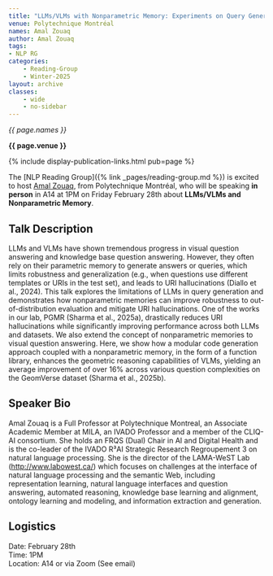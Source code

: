 ```yaml
---
title: "LLMs/VLMs with Nonparametric Memory: Experiments on Query Generation and Visual Question Answering"
venue: Polytechnique Montréal
names: Amal Zouaq
author: Amal Zouaq
tags:
- NLP RG
categories:
    - Reading-Group
    - Winter-2025
layout: archive
classes:
    - wide
    - no-sidebar
---
```


*{{ page.names }}*

**{{ page.venue }}**

{% include display-publication-links.html pub=page %}

The [NLP Reading Group]({% link _pages/reading-group.md %}) is excited to host [Amal Zouaq](https://www.polymtl.ca/expertises/zouaq-amal), from Polytechnique Montréal, who will be speaking **in person** in A14 at 1PM on Friday February 28th about **LLMs/VLMs and Nonparametric Memory**.


## Talk Description

LLMs and VLMs have shown tremendous progress in visual question answering and knowledge base question answering. However, they often rely on their parametric memory to generate answers or queries, which limits robustness and generalization (e.g., when questions use different templates or URIs in the test set), and leads to URI hallucinations (Diallo et al., 2024). This talk explores the limitations of LLMs in query generation and demonstrates how nonparametric memories can improve robustness to out-of-distribution evaluation and mitigate URI hallucinations. One of the works in our lab, PGMR (Sharma et al., 2025a), drastically reduces URI hallucinations while significantly improving performance across both LLMs and datasets. We also extend the concept of nonparametric memories to visual question answering. Here, we show how a modular code generation approach coupled with a nonparametric memory, in the form of a function library, enhances the geometric reasoning capabilities of VLMs, yielding an average improvement of over 16% across various question complexities on the GeomVerse dataset (Sharma et al., 2025b).

## Speaker Bio

Amal Zouaq is a Full Professor at Polytechnique Montreal, an Associate Academic Member at MILA, an IVADO Professor and a member of the CLIQ-AI consortium. She holds an FRQS (Dual) Chair in AI and Digital Health and is the co-leader of the IVADO R³AI Strategic Research Regroupement 3 on natural language processing. She is the director of the LAMA-WeST Lab (http://www.labowest.ca/) which focuses on challenges at the interface of natural language processing and the semantic Web, including representation learning, natural language interfaces and question answering, automated reasoning, knowledge base learning and alignment, ontology learning and modeling, and information extraction and generation.
## Logistics

Date: February 28th<br>
Time: 1PM <br>
Location: A14 or via Zoom (See email)
